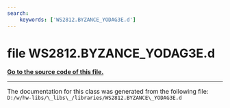 ```yaml
---
search:
    keywords: ['WS2812.BYZANCE_YODAG3E.d']
---
```


# file WS2812.BYZANCE\_YODAG3E.d

**[Go to the source code of this file.](_w_s2812_8_b_y_z_a_n_c_e___y_o_d_a_g3_e_8d_source.md)**


----------------------------------------
The documentation for this class was generated from the following file: `D:/w/hw-libs/\_libs\_/libraries/WS2812.BYZANCE\_YODAG3E.d`
